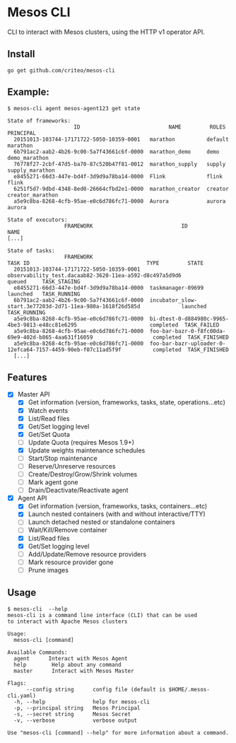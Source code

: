 Mesos CLI
=========

CLI to interact with Mesos clusters, using the HTTP v1 operator API.

Install
-----

`go get github.com/criteo/mesos-cli`

Example:
-----

```
$ mesos-cli agent mesos-agent123 get state

State of frameworks:
                     ID                            NAME         ROLES      PRINCIPAL      
  20151013-103744-17171722-5050-10359-0001   marathon          default  marathon          
  6b791ac2-aab2-4b26-9c00-5a7f43661c6f-0000  marathon_demo     demo     demo_marathon     
  76778f27-2cbf-47d5-ba70-87c520b47f81-0012  marathon_supply   supply   supply_marathon   
  e8455271-66d3-447e-bd4f-3d9d9a78ba14-0000  Flink             flink    flink             
  6251f5d7-9dbd-4348-8ed0-26664cfbd2e1-0000  marathon_creator  creator  creator_marathon  
  a5e9c8ba-8268-4cfb-95ae-e0c6d786fc71-0000  Aurora            aurora   aurora            

State of executors:
                  FRAMEWORK                            ID                               NAME                                             
[...]              

State of tasks:
                  FRAMEWORK                                               TASK ID                                     TYPE         STATE      
  20151013-103744-17171722-5050-10359-0001   observability_test.dacaab82-3620-11ea-a592-d8c497a5d9d6               queued     TASK_STAGING   
  e8455271-66d3-447e-bd4f-3d9d9a78ba14-0000  taskmanager-09699                                                     launched   TASK_RUNNING   
  6b791ac2-aab2-4b26-9c00-5a7f43661c6f-0000  incubator_slow-start.3e77203d-2d71-11ea-980a-1618f26d585d             launched   TASK_RUNNING   
  a5e9c8ba-8268-4cfb-95ae-e0c6d786fc71-0000  bi-dtest-0-d884980c-9965-4be3-9813-e48cc81e6295                       completed  TASK_FAILED     
  a5e9c8ba-8268-4cfb-95ae-e0c6d786fc71-0000  foo-bar-bazr-0-f8fc00da-69e9-402d-b865-4aa631f16059                   completed  TASK_FINISHED  
  a5e9c8ba-8268-4cfb-95ae-e0c6d786fc71-0000  foo-bar-bazr-uploader-0-12efca64-7157-4459-90eb-f07c11ad5f9f          completed  TASK_FINISHED  
  [...]
```

Features
-----

- [x] Master API
  - [x] Get information (version, frameworks, tasks, state, operations...etc)
  - [x] Watch events
  - [x] List/Read files
  - [x] Get/Set logging level
  - [x] Get/Set Quota
  - [ ] Update Quota (requires Mesos 1.9+)
  - [x] Update weights maintenance schedules
  - [ ] Start/Stop maintenance
  - [ ] Reserve/Unreserve resources
  - [ ] Create/Destroy/Grow/Shrink volumes
  - [ ] Mark agent gone
  - [ ] Drain/Deactivate/Reactivate agent
- [x] Agent API
  - [x] Get information (version, frameworks, tasks, containers...etc)
  - [x] Launch nested containers (with and without interactive/TTY)
  - [ ] Launch detached nested or standalone containers
  - [ ] Wait/Kill/Remove container
  - [x] List/Read files
  - [x] Get/Set logging level
  - [ ] Add/Update/Remove resource providers
  - [ ] Mark resource provider gone
  - [ ] Prune images

Usage
----

```
$ mesos-cli  --help
mesos-cli is a command line interface (CLI) that can be used
to interact with Apache Mesos clusters

Usage:
  mesos-cli [command]

Available Commands:
  agent      Interact with Mesos Agent
  help        Help about any command
  master      Interact with Mesos Master

Flags:
      --config string      config file (default is $HOME/.mesos-cli.yaml)
  -h, --help               help for mesos-cli
  -p, --principal string   Mesos Principal
  -s, --secret string      Mesos Secret
  -v, --verbose            verbose output

Use "mesos-cli [command] --help" for more information about a command.
```
